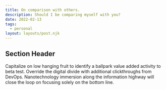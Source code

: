 ```yaml
---
title: On comparison with others.
description: Should I be comparing myself with you?
date: 2022-02-13
tags:
  - personal
layout: layouts/post.njk
---
```



## Section Header

Capitalize on low hanging fruit to identify a ballpark value added activity to beta test. Override the digital divide with additional clickthroughs from DevOps. Nanotechnology immersion along the information highway will close the loop on focusing solely on the bottom line.

